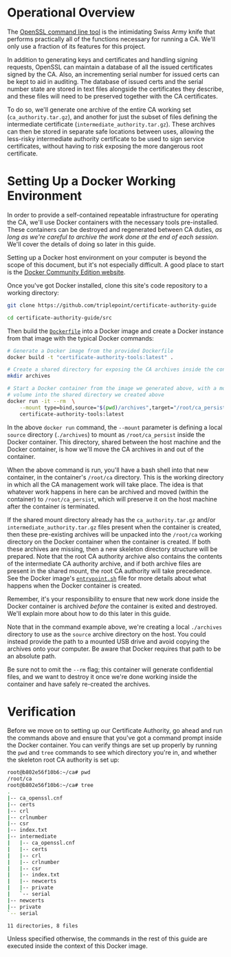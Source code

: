 # Operational Overview
The [OpenSSL command line tool](https://www.openssl.org/docs/man1.1.1/man1/openssl.html) is the intimidating Swiss Army knife that performs practically all of the functions necessary for running a CA.  We'll only use a fraction of its features for this project.

In addition to generating keys and certificates and handling signing requests, OpenSSL can maintain a database of all the issued certificates signed by the CA.  Also, an incrementing serial number for issued certs can be kept to aid in auditing.  The database of issued certs and the serial number state are stored in text files alongside the certificates they describe, and these files will need to be preserved together with the CA certificates.

To do so, we'll generate one archive of the entire CA working set (`ca_authority.tar.gz`), and another for just the subset of files defining the intermediate certificate (`intermediate_authority.tar.gz`).  These archives can then be stored in separate safe locations between uses, allowing the less-risky intermediate authority certificate to be used to sign service certificates, without having to risk exposing the more dangerous root certificate.

# Setting Up a Docker Working Environment
In order to provide a self-contained repeatable infrastructure for operating the CA, we'll use Docker containers with the necessary tools pre-installed.  These containers can be destroyed and regenerated between CA duties, *as long as we're careful to archive the work done at the end of each session*.  We'll cover the details of doing so later in this guide.

Setting up a Docker host environment on your computer is beyond the scope of this document, but it's not especially difficult.  A good place to start is the [Docker Community Edition website](https://www.docker.com/community-edition).

Once you've got Docker installed, clone this site's code repository to a working directory:
``` bash
git clone https://github.com/triplepoint/certificate-authority-guide

cd certificate-authority-guide/src
```

Then build the [`Dockerfile`](https://github.com/triplepoint/certificate-authority-guide/blob/master/src/Dockerfile) into a Docker image and create a Docker instance from that image with the typical Docker commands:
``` bash
# Generate a Docker image from the provided Dockerfile
docker build -t "certificate-authority-tools:latest" .

# Create a shared directory for exposing the CA archives inside the container
mkdir archives

# Start a Docker container from the image we generated above, with a mounted
# volume into the shared directory we created above
docker run -it --rm  \
    --mount type=bind,source="$(pwd)/archives",target="/root/ca_persist" \
    certificate-authority-tools:latest
```

In the above `docker run` command, the `--mount` parameter is defining a local `source` directory (`./archives`) to mount as `/root/ca_persist` inside the Docker container.  This directory, shared between the host machine and the Docker container, is how we'll move the CA archives in and out of the container.

When the above command is run, you'll have a bash shell into that new container, in the container's `/root/ca` directory.  This is the working directory in which all the CA management work will take place.  The idea is that whatever work happens in here can be archived and moved (within the container) to `/root/ca_persist`, which will preserve it on the host machine after the container is terminated.

If the shared mount directory already has the `ca_authority.tar.gz` and/or `intermediate_authority.tar.gz` files present when the container is created, then these pre-existing archives will be unpacked into the `/root/ca` working directory on the Docker container when the container is created.  If both these archives are missing, then a new skeleton directory structure will be prepared.  Note that the root CA authority archive also contains the contents of the intermediate CA authority archive, and if both archive files are present in the shared mount, the root CA authority will take precedence.  See the Docker image's [`entrypoint.sh`](https://github.com/triplepoint/certificate-authority-guide/blob/master/src/scripts/entrypoint.sh) file for more details about what happens when the Docker container is created.

Remember, it's your responsibility to ensure that new work done inside the Docker container is archived _before_ the container is exited and destroyed.  We'll explain more about how to do this later in this guide.

Note that in the command example above, we're creating a local `./archives` directory to use as the `source` archive directory on the host.  You could instead provide the path to a mounted USB drive and avoid copying the archives onto your computer.  Be aware that Docker requires that path to be an absolute path.

Be sure not to omit the `--rm` flag; this container will generate confidential files, and we want to destroy it once we're done working inside the container and have safely re-created the archives.

# Verification
Before we move on to setting up our Certificate Authority, go ahead and run the commands above and ensure that you've got a command prompt inside the Docker container.  You can verify things are set up properly by running the `pwd` and `tree` commands to see which directory you're in, and whether the skeleton root CA authority is set up:

``` bash
root@b802e56f10b6:~/ca# pwd
/root/ca
root@b802e56f10b6:~/ca# tree
.
|-- ca_openssl.cnf
|-- certs
|-- crl
|-- crlnumber
|-- csr
|-- index.txt
|-- intermediate
|   |-- ca_openssl.cnf
|   |-- certs
|   |-- crl
|   |-- crlnumber
|   |-- csr
|   |-- index.txt
|   |-- newcerts
|   |-- private
|   `-- serial
|-- newcerts
|-- private
`-- serial

11 directories, 8 files
```

Unless specified otherwise, the commands in the rest of this guide are executed inside the context of this Docker image.
